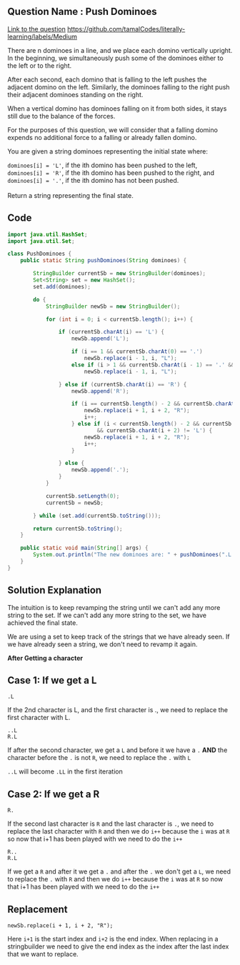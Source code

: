 ## Question Name : Push Dominoes

[Link to the question](https://leetcode.com/problems/push-dominoes/description/) https://github.com/tamalCodes/literally-learning/labels/Medium

There are n dominoes in a line, and we place each domino vertically upright. In the beginning, we simultaneously push some of the dominoes either to the left or to the right.

After each second, each domino that is falling to the left pushes the adjacent domino on the left. Similarly, the dominoes falling to the right push their adjacent dominoes standing on the right.

When a vertical domino has dominoes falling on it from both sides, it stays still due to the balance of the forces.

For the purposes of this question, we will consider that a falling domino expends no additional force to a falling or already fallen domino.

You are given a string dominoes representing the initial state where:

`dominoes[i] = 'L'`, if the ith domino has been pushed to the left, <br/>
`dominoes[i] = 'R'`, if the ith domino has been pushed to the right, and <br/>
`dominoes[i] = '.'`, if the ith domino has not been pushed. <br/> <br/>
Return a string representing the final state.

## Code

```java
import java.util.HashSet;
import java.util.Set;

class PushDominoes {
    public static String pushDominoes(String dominoes) {

        StringBuilder currentSb = new StringBuilder(dominoes);
        Set<String> set = new HashSet();
        set.add(dominoes);

        do {
            StringBuilder newSb = new StringBuilder();

            for (int i = 0; i < currentSb.length(); i++) {

                if (currentSb.charAt(i) == 'L') {
                    newSb.append('L');

                    if (i == 1 && currentSb.charAt(0) == '.')
                        newSb.replace(i - 1, i, "L");
                    else if (i > 1 && currentSb.charAt(i - 1) == '.' && currentSb.charAt(i - 2) != 'R')
                        newSb.replace(i - 1, i, "L");

                } else if (currentSb.charAt(i) == 'R') {
                    newSb.append('R');

                    if (i == currentSb.length() - 2 && currentSb.charAt(currentSb.length() - 1) == '.') {
                        newSb.replace(i + 1, i + 2, "R");
                        i++;
                    } else if (i < currentSb.length() - 2 && currentSb.charAt(i + 1) == '.'
                            && currentSb.charAt(i + 2) != 'L') {
                        newSb.replace(i + 1, i + 2, "R");
                        i++;
                    }

                } else {
                    newSb.append('.');
                }
            }

            currentSb.setLength(0);
            currentSb = newSb;

        } while (set.add(currentSb.toString()));

        return currentSb.toString();
    }

    public static void main(String[] args) {
        System.out.println("The new dominoes are: " + pushDominoes(".L.R...LR..L.."));
    }
}

```

## Solution Explanation

The intuition is to keep revamping the string until we can't add any more string to the set. If we can't add any more string to the set, we have achieved the final state.

We are using a set to keep track of the strings that we have already seen. If we have already seen a string, we don't need to revamp it again.


**After Getting a character**

## Case 1: If we get a L

`.L` <br/>

If the 2nd character is L, and the first character is ., we need to replace the first character with L. <br/>

`..L` <br/>
`R.L` <br/>

If after the second character, we get a `L` and before it we have a `.` **AND** the character before the `.` is not `R`, we need to replace the `.` with `L` <br/>

`..L` will become `.LL` in the first iteration <br/>


## Case 2: If we get a R

`R.` <br/>

If the second last character is `R` and the last character is `.`, we need to replace the last character with `R` and then we do `i++` because the `i` was at `R` so now that i+1 has been played with we need to do the `i++` <br/>

`R..` <br/>
`R.L` <br/>

If we get a `R` and after it we get a `.` and after the `.` we don't get a `L`, we need to replace the `.` with `R` and then we do `i++` because the `i` was at `R` so now that i+1 has been played with we need to do the `i++` <br/>

## Replacement

`newSb.replace(i + 1, i + 2, "R");` <br/>

Here `i+1` is the start index and `i+2` is the end index. When replacing in a stringbuilder we need to give the end index as the index after the last index that we want to replace. <br/>
